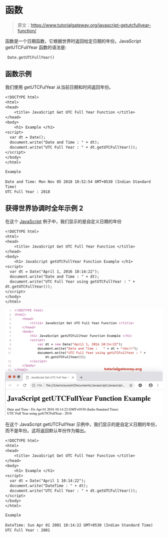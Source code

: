 # 函数

> 原文：<https://www.tutorialgateway.org/javascript-getutcfullyear-function/>

函数是一个日期函数，它根据世界时返回给定日期的年份。JavaScript getUTCFullYear 函数的语法是:

```
 Date.getUTCFullYear()
```

## 函数示例

我们使用 getUTCFulYear 从当前日期和时间返回年份。

```
<!DOCTYPE html>
<html>
<head>
    <title> JavaScript Get UTC Full Year Function </title>
</head>
<body>
    <h1> Example </h1>
<script>
  var dt = Date();  
  document.write("Date and Time : " + dt);
  document.write("UTC Full Year : " + dt.getUTCFullYear());
</script>
</body>
</html>
```

```
Example

Date and Time: Mon Nov 05 2018 10:52:54 GMT+0530 (Indian Standard Time)
UTC Full Year : 2018
```

## 获得世界协调时全年示例 2

在这个 [JavaScript](https://www.tutorialgateway.org/javascript/) 例子中，我们显示的是自定义日期的年份

```
<!DOCTYPE html>
<html>
<head>
    <title> JavaScript Get UTC Full Year Function </title>
</head>
<body>
    <h1> JavaScript getUTCFullYear Function Example </h1>
<script>
  var dt = Date("April 1, 2016 10:14:22");
  document.write("Date and Time : " + dt);
  document.write("UTC Full Year using getUTCFullYear : " + dt.getUTCFullYear());
</script>
</body>
</html>
```

![JavaScript getUTCFullYear Function 2](img/7ce27d957ff01dfac412fcf31118bcc1.png)

在这个 JavaScript getUTCFullYear 示例中，我们显示的是自定义日期的年份，而不是年份。这将返回默认年份作为输出。

```
<!DOCTYPE html>
<html>
<head>
    <title> JavaScript Get UTC Full Year Function </title>
</head>
<body>
    <h1> Example </h1>
<script>
  var dt = Date("April 1 10:14:22");
  document.write("DateTime : " + dt);
  document.write("UTC Full Year : " + dt.getUTCFullYear());
</script>
</body>
</html>
```

```
Example

DateTime: Sun Apr 01 2001 10:14:22 GMT+0530 (Indian Standard Time)
UTC Full Year : 2001
```